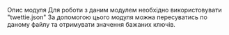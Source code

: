 Опис модуля
Для роботи з даним модулем необхідно використовувати "twettie.json"
За допомогою цього модуля можна пересуватись по даному файлу та отримувати значення бажаних ключів.
